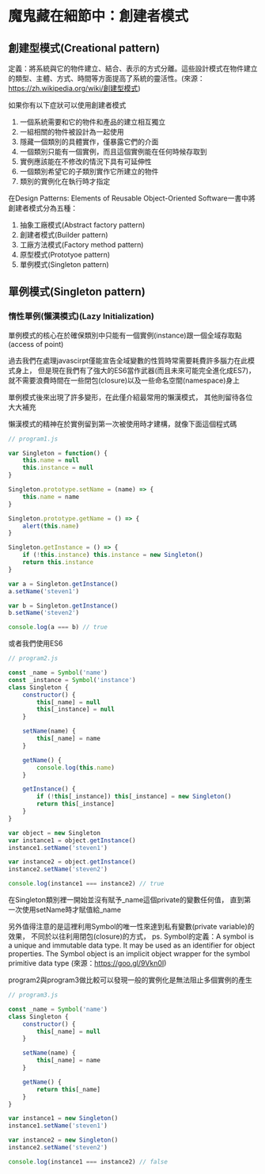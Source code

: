 # 魔鬼藏在細節中：創建者模式

## 創建型模式(Creational pattern)

定義：將系統與它的物件建立、結合、表示的方式分離。這些設計模式在物件建立的類型、主體、方式、時間等方面提高了系統的靈活性。(來源：https://zh.wikipedia.org/wiki/創建型模式)

如果你有以下症狀可以使用創建者模式

1. 一個系統需要和它的物件和產品的建立相互獨立
2. 一組相關的物件被設計為一起使用
3. 隱藏一個類別的具體實作，僅暴露它們的介面
4. 一個類別只能有一個實例，而且這個實例能在任何時候存取到
5. 實例應該能在不修改的情況下具有可延伸性
6. 一個類別希望它的子類別實作它所建立的物件
7. 類別的實例化在執行時才指定

在Design Patterns: Elements of Reusable Object-Oriented Software一書中將創建者模式分為五種：

1. 抽象工廠模式(Abstract factory pattern)
2. 創建者模式(Builder pattern)
3. 工廠方法模式(Factory method pattern)
4. 原型模式(Prototyoe pattern)
5. 單例模式(Singleton pattern)

## 單例模式(Singleton pattern)

### 惰性單例(懶漢模式)(Lazy Initialization)

單例模式的核心在於確保類別中只能有一個實例(instance)跟一個全域存取點(access of point)

過去我們在處理javascirpt僅能宣告全域變數的性質時常需要耗費許多腦力在此模式身上，
但是現在我們有了強大的ES6當作武器(而且未來可能完全進化成ES7)，
就不需要浪費時間在一些閉包(closure)以及一些命名空間(namespace)身上

單例模式後來出現了許多變形，在此僅介紹最常用的懶漢模式，
其他則留待各位大大補充

懶漢模式的精神在於實例留到第一次被使用時才建構，就像下面這個程式碼

```javascript
// program1.js

var Singleton = function() {
    this.name = null
    this.instance = null
}

Singleton.prototype.setName = (name) => {
    this.name = name
}

Singleton.prototype.getName = () => {
    alert(this.name)
}

Singleton.getInstance = () => {
    if (!this.instance) this.instance = new Singleton()
    return this.instance
}

var a = Singleton.getInstance()
a.setName('steven1')

var b = Singleton.getInstance()
b.setName('steven2')

console.log(a === b) // true
```

或者我們使用ES6

```javascript
// program2.js

const _name = Symbol('name')
const _instance = Symbol('instance')
class Singleton {
    constructor() {
        this[_name] = null
        this[_instance] = null
    }

    setName(name) {
        this[_name] = name
    }

    getName() {
        console.log(this.name)
    }

    getInstance() {
        if (!this[_instance]) this[_instance] = new Singleton()
        return this[_instance]
    }
}

var object = new Singleton
var instance1 = object.getInstance()
instance1.setName('steven1')

var instance2 = object.getInstance()
instance2.setName('steven2')

console.log(instance1 === instance2) // true
```
在Singleton類別裡一開始並沒有賦予_name這個private的變數任何值，
直到第一次使用setName時才賦值給_name

另外值得注意的是這裡利用Symbol的唯一性來達到私有變數(private variable)的效果，
不同於以往利用閉包(closure)的方式，
ps. Symbol的定義：A symbol is a unique and immutable data type. 
It may be used as an identifier for object properties. 
The Symbol object is an implicit object wrapper for the symbol primitive data type
(來源：https://goo.gl/9Vkn0I)

program2與program3做比較可以發現一般的實例化是無法阻止多個實例的產生

```javascript
// program3.js

const _name = Symbol('name')
class Singleton {
    constructor() {
        this[_name] = null
    }

    setName(name) {
        this[_name] = name
    }

    getName() {
        return this[_name]
    }
}

var instance1 = new Singleton()
instance1.setName('steven1')

var instance2 = new Singleton()
instance2.setName('steven2')

console.log(instance1 === instance2) // false
```